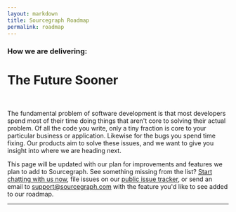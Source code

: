 ```yaml
---
layout: markdown
title: Sourcegraph Roadmap
permalink: roadmap
---
```


### How we are delivering:

# The Future Sooner

<br>

The fundamental problem of software development is that most developers spend most of their time doing things that aren't core to solving their actual problem. Of all the code you write, only a tiny fraction is core to your particular business or application. Likewise for the bugs you spend time fixing. Our products aim to solve these issues, and we want to give you insight into where we are heading next.

This page will be updated with our plan for improvements and features we plan to add to Sourcegraph. See something missing from the list? <a class="intercom-toggle" href="#" onclick="window.Intercom('show')">Start chatting with us now</a>, file issues on our [public issue tracker](https://github.com/sourcegraph/sourcegraph/issues), or send an email to <a href="mailto:support@sourcegraph.com">support@sourcegraph.com</a> with the feature you'd like to see added to our roadmap.

---
